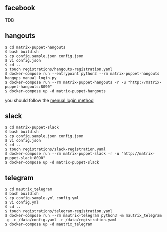## facebook
TDB

## hangouts
```
$ cd matrix-puppet-hangouts
$ bash build.sh
$ cp config.sample.json config.json
$ vi config.json
$ cd ..
$ touch registrations/hangouts-registration.yaml
$ docker-compose run --entrypoint python3 --rm matrix-puppet-hangouts hangups_manual_login.py
$ docker-compose run --rm matrix-puppet-hangouts -r -u "http://matrix-puppet-hangouts:8090"
$ docker-compose up -d matrix-puppet-hangouts
```
you should follow the [menual login method][manual-google-login]

[manual-google-login]: https://github.com/tdryer/hangups/issues/350#issuecomment-323553771

## slack
```
$ cd matrix-puppet-slack
$ bash build.sh
$ cp config.sample.json config.json
$ vi config.json
$ cd ..
$ touch registrations/slack-registration.yaml
$ docker-compose run --rm matrix-puppet-slack -r -u "http://matrix-puppet-slack:8090"
$ docker-compose up -d matrix-puppet-slack
```

## telegram
```
$ cd mautrix_telegram
$ bash build.sh
$ cp config.sample.yml config.yml
$ vi config.yml
$ cd ..
$ touch registrations/telegram-registration.yaml
$ docker-compose run --rm mautrix-telegram python3 -m mautrix_telegram -g -c /data/config.yaml -r /data/registration.yaml
$ docker-compose up -d mautrix_telegram
```
